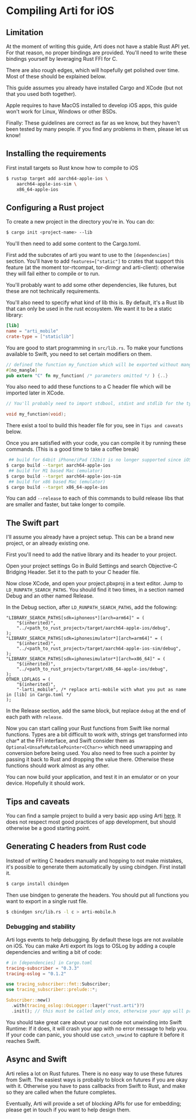 # Compiling Arti for iOS

## Limitation
At the moment of writing this guide, Arti does not have a stable Rust API yet. For that reason, no proper bindings are provided.
You'll need to write these bindings yourself by leveraging Rust FFI for C.

There are also rough edges, which will hopefully get polished over time. Most of these should be explained below.

This guide assumes you already have installed Cargo and XCode (but not that you used both together).

Apple requires to have MacOS installed to develop iOS apps, this guide won't work for Linux, Windows or other BSDs.

Finally: These guidelines are correct as far as we know, but they haven't
been tested by many people. If you find any problems in them, please let us
know!

## Installing the requirements

First install targets so Rust know how to compile to iOS
```sh
$ rustup target add aarch64-apple-ios \
	aarch64-apple-ios-sim \
	x86_64-apple-ios
```

## Configuring a Rust project

To create a new project in the directory you're in. You can do:
```sh
$ cargo init <project-name> --lib
```

You'll then need to add some content to the Cargo.toml.

First add the subcrates of arti you want to use to the `[dependencies]` section. You'll have to add `features=["static"]` to crates that support this feature
(at the moment tor-rtcompat, tor-dirmgr and arti-client): otherwise they will fail either to compile or to run.

You'll probably want to add some other dependencies, like futures, but these are not technically requirements.

You'll also need to specify what kind of lib this is. By default, it's a Rust lib that can only be used in the rust ecosystem.
We want it to be a static library:
```toml
[lib]
name = "arti_mobile"
crate-type = ["staticlib"]
```

You are good to start programming in `src/lib.rs`.
To make your functions available to Swift, you need to set certain modifiers on them.
```rust
// defined the function my_function which will be exported without mangling its name, as a C-compatible function.
#[no_mangle]
pub extern "C" fn my_function( /* parameters omitted */ ) {..}
```

You also need to add these functions to a C header file which will be imported later in XCode.
```C
// You'll probably need to import stdbool, stdint and stdlib for the type definitions they contain

void my_function(void);
```

There exist a tool to build this header file for you, see in `Tips and caveats` below.

Once you are satisfied with your code, you can compile it by running these commands. (This is a good time to take a coffee break)
```sh
 ## build for 64bit iPhone/iPad (32bit is no longer supported since iOS 11)
$ cargo build --target aarch64-apple-ios
 ## build for M1 based Mac (emulator)
$ cargo build --target aarch64-apple-ios-sim
 ## build for x86 based Mac (emulator)
$ cargo build --target x86_64-apple-ios
```

You can add `--release` to each of this commands to build release libs that are smaller and faster, but take longer to compile.

## The Swift part

I'll assume you already have a project setup. This can be a brand new project, or an already existing one.

First you'll need to add the native library and its header to your project.

Open your project settings Go in Build Settings and search Objective-C Bridging Header. Set it to the path
to your C header file.

Now close XCode, and open your project.pbxproj in a text editor. Jump to `LD_RUNPATH_SEARCH_PATHS`. You 
should find it two times, in a section named Debug and an other named Release.

In the Debug section, after `LD_RUNPATH_SEARCH_PATHS`, add the following:
```
"LIBRARY_SEARCH_PATHS[sdk=iphoneos*][arch=arm64]" = (
	"$(inherited)",
	"../<path_to_rust_project>/target/aarch64-apple-ios/debug",
);
"LIBRARY_SEARCH_PATHS[sdk=iphonesimulator*][arch=arm64]" = (
	"$(inherited)",
	"../<path_to_rust_project>/target/aarch64-apple-ios-sim/debug",
);
"LIBRARY_SEARCH_PATHS[sdk=iphonesimulator*][arch=x86_64]" = (
	"$(inherited)",
	"../<path_to_rust_project>/target/x86_64-apple-ios/debug",
);
OTHER_LDFLAGS = (
	"$(inherited)",
	"-larti_mobile", /* replace arti-mobile with what you put as name in [lib] in Cargo.toml */
);
```

In the Release section, add the same block, but replace `debug` at the end of each path with `release`.

Now you can start calling your Rust functions from Swift like normal functions. Types are a bit difficult to
work with, strings get transformed into char\* at the FFI interface, and Swift consider them as 
`Optional<UnsafeMutablePointer<CChar>>` which need unwrapping and conversion before being used. You also
need to free such a pointer by passing it back to Rust and dropping the value there. Otherwise these
functions should work almost as any other.

You can now build your application, and test it in an emulator or on your device. Hopefully it should work.

## Tips and caveats

You can find a sample project to build a very basic app using Arti [here](https://gitlab.torproject.org/trinity-1686a/arti-mobile-example/).
It does not respect most good practices of app development, but should otherwise be a good starting point.

## Generating C headers from Rust code
Instead of writing C headers manually and hopping to not make mistakes, it's possible to generate them
automatically by using cbindgen. First install it.
```sh
$ cargo install cbindgen
```

Then use bindgen to generate the headers. You should put all functions you want to export in a single rust file.
```sh
$ cbindgen src/lib.rs -l c > arti-mobile.h
```

### Debugging and stability
Arti logs events to help debugging. By default these logs are not available on iOS.
You can make Arti export its logs to OSLog by adding a couple dependencies and writing a bit of code:

```toml
# in [dependencies] in Cargo.toml
tracing-subscriber = "0.3.3"
tracing-oslog = "0.1.2"
```

```rust
use tracing_subscriber::fmt::Subscriber;
use tracing_subscriber::prelude::*;

Subscriber::new()
  .with(tracing_oslog::OsLogger::layer("rust.arti")?)
  .init(); // this must be called only once, otherwise your app will probably crash
```

You should take great care about your rust code not unwinding into Swift Runtime: If it does, it will crash your app with no error message to help you.
If your code can panic, you should use `catch_unwind` to capture it before it reaches Swift.

## Async and Swift
Arti relies a lot on Rust futures. There is no easy way to use these futures from Swift. The easiest ways is probably to block on futures
if you are okay with it. Otherwise you have to pass callbacks from Swift to Rust, and make so they are called when the future completes.

Eventually, Arti will provide a set of blocking APIs for use for embedding;
please get in touch if you want to help design them.
